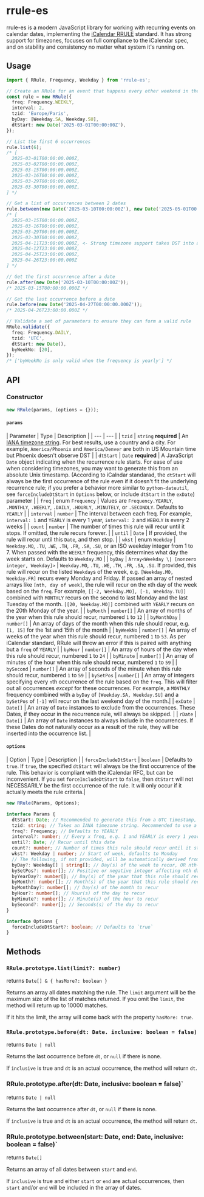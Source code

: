 # rrule-es

rrule-es is a modern JavaScript library for working with recurring events on calendar dates, implementing the [iCalendar RRULE](https://datatracker.ietf.org/doc/html/rfc5545) standard. It has strong support for timezones, focuses on full compliance to the iCalendar spec, and on stability and consistency no matter what system it's running on.

## Usage

```ts
import { RRule, Frequency, Weekday } from 'rrule-es';

// Create an RRule for an event that happens every other weekend in the Paris timezone
const rule = new RRule({
  freq: Frequency.WEEKLY,
  interval: 2,
  tzid: 'Europe/Paris',
  byDay: [Weekday.SA, Weekday.SU],
  dtStart: new Date('2025-03-01T00:00:00Z'),
});

// List the first 6 occurrences
rule.list(6);
/* [
  2025-03-01T00:00:00.000Z,
  2025-03-02T00:00:00.000Z,
  2025-03-15T00:00:00.000Z,
  2025-03-16T00:00:00.000Z,
  2025-03-29T00:00:00.000Z,
  2025-03-30T00:00:00.000Z,
] */

// Get a list of occurrences between 2 dates
rule.between(new Date('2025-03-10T00:00:00Z'), new Date('2025-05-01T00:00:00Z'));
/* [
  2025-03-15T00:00:00.000Z,
  2025-03-16T00:00:00.000Z,
  2025-03-29T00:00:00.000Z,
  2025-03-30T00:00:00.000Z,
  2025-04-11T23:00:00.000Z, <- Strong timezone support takes DST into account
  2025-04-12T23:00:00.000Z,
  2025-04-25T23:00:00.000Z,
  2025-04-26T23:00:00.000Z
] */

// Get the first occurrence after a date
rule.after(new Date('2025-03-10T00:00:00Z'));
/* 2025-03-15T00:00:00.000Z */

// Get the last occurrence before a date
rule.before(new Date('2025-04-27T00:00:00.000Z'));
/* 2025-04-26T23:00:00.000Z */

// Validate a set of parameters to ensure they can form a valid rule
RRule.validate({
  freq: Frequency.DAILY,
  tzid: 'UTC',
  dtStart: new Date(),
  byWeekNo: [20],
});
/* ['byWeekNo is only valid when the frequency is yearly'] */
```

## API

### Constructor

```ts
new RRule(params, (options = {}));
```

#### `params`
|  Parameter   | Type |  Description   |
| --- | --- |
| `tzid` | `string` **required** | An [IANA timezone string](https://en.wikipedia.org/wiki/List_of_tz_database_time_zones). For best results, use a country and a city. For example, `America/Phoenix` and `America/Denver` are both in US Mountain time but Phoenix doesn't observe DST |
| `dtStart` |  `Date` **required** | A JavaScript `Date` object indicating when the recurrence rule starts. For ease of use when considering timezones, you may want to generate this from an absolute Unix timestamp. (According to iCalndar standarad, the `dtStart` will always be the first occurrence of the rule even if it doesn't fit the underlying recurrence rule; if you prefer a behavior more similar to `python-dateutil`, see `forceIncludeDtStart` in `Options` below, or include `dtStart` in the `exDate`) parameter |
|  `freq`   | enum `Frequency` | Values are `Frequency.YEARLY`, `.MONTHLY`, `.WEEKLY`, `.DAILY`, `.HOURLY`, `.MINUTELY`, or `.SECONDLY`. Defaults to `YEARLY`  |
| `interval` | `number` | The interval between each freq. For example, `interval: 1` and `YEARLY` is every 1 year, `interval: 2` and `WEEKLY` is every 2 weeks |
| `count` | `number` | The number of times this rule will recur until it stops. If omitted, the rule recurs forever. |
| `until` | `Date` | If provided, the rule will recur until this `Date`, and then stop. |
| `wkst` | enum `Weekday` | `Weekday.MO`, `.TU`, `.WE`, `.TH`, `.FR`, `.SA`, `.SU`, or an ISO weekday integer from 1 to 7. When passed with the `WEEKLY` frequency, this determines what day the week starts on. Defaults to `Weekday.MO` |
| `byDay` | `Array<Weekday \| [nonzero integer, Weekday]>` | `Weekday.MO`, `.TU`, `.WE`, `.TH`, `.FR`, `.SA`, `.SU`. If provided, this rule will recur on the listed `Weekday`s of the week, e.g. `[Weekday.MO, Weekday.FR]` recurs every Monday and Friday. If passed an array of nested arrays like `[nth, day of week]`, the rule will recur on the `n`th day of the week based on the `freq`. For example, `[[-2, Weekday.MO], [-1, Weekday.TU]]` combined with `MONTHLY` recurs on the second to last Monday and the last Tuesday of the month. `[[20, Weekday.MO]]` combined with `YEARLY` recurs on the 20th Monday of the year. |
| `byMonth` | `number[]` | An array of months of the year when this rule should recur, numbered `1` to `12` |
| `byMonthDay` | `number[]` | An array of days of the month when this rule should recur, e.g. `[1, 15]` for the 1st and 15th of the month |
| `byWeekNo` | `number[]` | An array of weeks of the year when this rule should recur, numbered `1` to `53`. As per iCalendar standard, RRule will throw an error if this is paired with anything but a `freq` of `YEARLY` |
| `byHour` | `number[]` | An array of hours of the day when this rule should recur, numbered `1` to `24` |
| `byMinute` | `number[]` | An array of minutes of the hour when this rule should recur, numbered `1` to `59` |
| `bySecond` | `number[]` | An array of seconds of the minute when this rule should recur, numbered `1` to `59` |
| `bySetPos` | `number[]` | An array of integers specifying every `n`th occurrence of the rule based on the `freq`. This will filter out all occurrences *except* for these occurrences. For example, a `MONTHLY` frequency combined with a `byDay` of `[Weekday.SA, Weekday.SU]` and a `bySetPos` of `[-1]` will recur on the last weekend day of the month.|
| `exDate` | `Date[]` | An array of `Date` instances to exclude from the occurrences. These Dates, if they occur in the recurrence rule, will always be skipped. |
| `rDate` | `Date[]` | An array of `Date` instances to always include in the occurrences. If these Dates do not naturally occur as a result of the rule, they will be inserted into the occurrence list. |


#### `options`
| Option | Type | Description |
| `forceIncludeDtStart` | `boolean` | Defaults to `true`. If `true`, the specified `dtStart` will always be the first occurrence of the rule. This behavior is compliant with the iCalendar RFC, but can be inconvenient. If you set `forceIncludeDtStart` to `false`, then `dtStart` will not NECESSARILY be the first occurrence of the rule. It will only occur if it actually meets the rule criteria.|

```ts
new RRule(Params, Options);

interface Params {
  dtStart: Date; // Recommended to generate this from a UTC timestamp, but this impl
  tzid: string; // Takes an IANA timezone string. Recommended to use a country and city for DST accuracy, e.g. America/Phoenix and America/Denver are both in Mountain time but Phoenix doesn't observe DST
  freq?: Frequency; // Defaults to YEARLY
  interval?: number; // Every x freq, e.g. 1 and YEARLY is every 1 year, 2 and WEEKLY is every 2 weeks
  until?: Date; // Recur until this date
  count?: number; // Number of times this rule should recur until it stops
  wkst?: Weekday | number; // Start of week, defaults to Monday
  // The following, if not provided, will be automatically derived from the dtstart
  byDay?: Weekday[] | string[]; // Day(s) of the week to recur, OR nth-day-of-month strings, e.g. "+2TU" second Tuesday of month, "-1FR" last Friday of the month, which will get internally converted to a byweekday/bysetpos combination
  bySetPos?: number[]; // Positive or negative integer affecting nth day of the month, eg -2 combined with byweekday of FR is 2nd to last Friday of the month. Best not to set this manually and just use byweekday.
  byYearDay?: number[]; // Day(s) of the year that this rule should recur, e.g. 32 is Feb 1. Respects leap years.
  byMonth?: number[]; // Month(s) of the year that this rule should recur
  byMonthDay?: number[]; // Day(s) of the momth to recur
  byHour?: number[]; // Hour(s) of the day to recur
  byMinute?: number[]; // Minute(s) of the hour to recur
  bySecond?: number[]; // Seconds(s) of the day to recur
}

interface Options {
  forceIncludeDtStart?: boolean; // Defaults to `true`
}
```

## Methods

### `RRule.prototype.list(limit?: number)`

returns `Date[] & { hasMore?: boolean }`

Returns an array all dates matching the rule. The `limit` argument will be the maximum size of the list of matches returned. If you omit the `limit`, the method will return up to 10000 matches.

If it hits the limit, the array will come back with the property `hasMore: true`.

### `RRule.prototype.before(dt: Date. inclusive: boolean = false)`

returns `Date | null`

Returns the last occurrence before `dt`, or `null` if there is none.

If `inclusive` is true and `dt` is an actual occurrence, the method will return `dt`.

### RRule.prototype.after(dt: Date, inclusive: boolean = false)`

returns `Date | null`

Returns the last occurrence after `dt`, or `null` if there is none.

If `inclusive` is true and `dt` is an actual occurrence, the method will return `dt`.

### RRule.prototype.between(start: Date, end: Date, inclusive: boolean = false)`

returns `Date[]`

Returns an array of all dates between `start` and `end`.

If `inclusive` is true and either `start` or `end` are actual occurrences, then `start` and/or `end` will be included in the array of dates.
